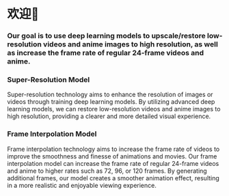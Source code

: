 # 欢迎👋

### Our goal is to use deep learning models to upscale/restore low-resolution videos and anime images to high resolution, as well as increase the frame rate of regular 24-frame videos and anime.

### Super-Resolution Model
Super-resolution technology aims to enhance the resolution of images or videos through training deep learning models. By utilizing advanced deep learning models, we can restore low-resolution videos and anime images to high resolution, providing a clearer and more detailed visual experience.

### Frame Interpolation Model
Frame interpolation technology aims to increase the frame rate of videos to improve the smoothness and finesse of animations and movies. Our frame interpolation model can increase the frame rate of regular 24-frame videos and anime to higher rates such as 72, 96, or 120 frames. By generating additional frames, our model creates a smoother animation effect, resulting in a more realistic and enjoyable viewing experience.
